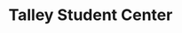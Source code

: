 ---
events:
- building: Talley Student Center
  categories: talley-student-center
  description: The Division of Student Affairs hired an African American counselor,
    making financial aid available to African American students, and encouraging African
    American cultural programs.
  event_decade: '1970'
  event_id: '9'
  excerpt: The Division of Student Affairs hired an African American counselor, making
    financial aid available to African American students, and encouraging African
    American cultural programs.
  image id (orig): ua023_025-002-bx0003-001-023
  image_caption: 'African American Students (1 of 6) :: People'
  image_id: ua023_025-002-bx0003-001-023
  image_link: https://d.lib.ncsu.edu/collections/catalog/ua023_025-002-bx0003-001-023
  start_date: 01/01/1971
  title: Increased Resources
  year: '1971'
- building: Talley Student Center
  categories: talley-student-center
  description: This program of pairing freshman with upper class mentors has aided
    the academic, emotional, and social adjustment of (originally) African American
    students and (later) all culturally diverse first year students. An earlier program
    (1980-1982) paired African American freshmen with faculty and staff members.
  event_decade: '1980'
  event_id: '22'
  excerpt: This program of pairing freshman with upper class mentors has aided the
    academic, emotional, and social adjustment of (originally) African American students
    and (later) all culturally diverse first year students. An earlier program (1980-1982)
    paired African American freshmen with faculty and staff members.
  image id (orig): 0003826
  image_caption: Talley Student Center, entrance
  image_id: 0003826
  image_link: https://d.lib.ncsu.edu/collections/catalog/0003826
  start_date: 01/01/1982
  title: Peer Mentor Program
  year: '1982'
- building: Talley Student Center
  categories: talley-student-center
  description: Howell was the first African American to serve as Student Body President.
    He was a political science major. After graduation, he eventually became the university's
    primary liaison with state and local governments.
  event_decade: '1980'
  event_id: '23'
  excerpt: Howell was the first African American to serve as Student Body President.
    He was a political science major. After graduation, he eventually became the university's
    primary liaison with state and local governments.
  image id (orig): si-ag1988-p121-howell
  image_caption: Kevin Howell, 1988
  image_id: si-ag1988-p121-howell
  image_link: https://d.lib.ncsu.edu/collections/catalog/si-ag1988-p121-howell
  start_date: 01/01/1987
  title: Kevin Howell
  year: '1987'
- building: Talley Student Center
  categories: talley-student-center
  description: The Board of Trustees adopted a racial harassment policy.
  event_decade: '1980'
  event_id: '26'
  excerpt: The Board of Trustees adopted a racial harassment policy.
  image id (orig): 0003828
  image_caption: Talley Student Center front view
  image_id: 0003828
  image_link: https://d.lib.ncsu.edu/collections/catalog/0003828
  start_date: 01/01/1989
  title: Harassment Policy Adopted
  year: '1989'
- building: Talley Student Center
  categories: talley-student-center
  description: The Sista 2 Sistuh Network was established to support African American
    women at NC State.
  event_decade: '1990'
  event_id: '30'
  excerpt: The Sista 2 Sistuh Network was established to support African American
    women at NC State.
  image id (orig): 0003831
  image_caption: Talley Student Center, overhead view of the lobby
  image_id: 0003831
  image_link: https://d.lib.ncsu.edu/collections/catalog/0003831
  start_date: 01/01/1992
  title: Sista 2 Sistuh Network established
  year: '1992'
- building: Talley Student Center
  categories: talley-student-center
  description: This organization has promoted the success and awareness of African
    American women in the categories of education, mentoring and tutoring, socioeconomic
    development and health and wellness.
  event_decade: '2000'
  event_id: '37'
  excerpt: This organization has promoted the success and awareness of African American
    women in the categories of education, mentoring and tutoring, socioeconomic development
    and health and wellness.
  image id (orig): funk_talleyStudentCenter
  image_caption: Talley Student Center
  image_id: funk_talleyStudentCenter
  image_link: https://d.lib.ncsu.edu/collections/catalog/funk_talleyStudentCenter
  start_date: 01/01/2007
  title: Women Empowering Society Together established
  year: '2007'
- building: Talley Student Center
  categories: talley-student-center
  description: First organized by students in spring 2011, this has become an annual
    event of that promotes awareness and understanding of diverse cultures and fosters
    intercultural understanding.
  event_decade: '2010'
  event_id: '40'
  excerpt: First organized by students in spring 2011, this has become an annual event
    of that promotes awareness and understanding of diverse cultures and fosters intercultural
    understanding.
  image id (orig): mc00336-BrickyardDiversityProject-004-Sep2013
  image_caption: Brickyard Diversity Project
  image_id: mc00336-BrickyardDiversityProject-004-Sep2013
  image_link: https://d.lib.ncsu.edu/collections/catalog/mc00336-BrickyardDiversityProject-004-Sep2013
  start_date: 01/01/2011
  title: Diversity Education Week
  year: '2011'
- building: Talley Student Center
  categories: talley-student-center
  description: The mission of this organization has been "to empower those who identify
    as a part of the natural hair community to be confident with their natural hair."
    An additional goal is to combat oppressive and stereotypical beliefs about natural
    hair.
  event_decade: '2010'
  event_id: '44'
  excerpt: The mission of this organization has been "to empower those who identify
    as a part of the natural hair community to be confident with their natural hair."
    An additional goal is to combat oppressive and stereotypical beliefs about natural
    hair.
  image id (orig): mc00336-TalleyProject-361-Jan2015
  image_caption: Talley Project
  image_id: mc00336-TalleyProject-361-Jan2015
  image_link: https://d.lib.ncsu.edu/collections/catalog/mc00336-TalleyProject-361-Jan2015
  start_date: 01/01/2013
  title: Campus Curls and Kinks established
  year: '2013'
- audio_id: sa-rwb-021
  building: Talley Student Center
  categories: talley-student-center
  description: Black student leaders gathered at the Student Center to discuss campus
    issues. The low graduation rate for black students, the lack of African American
    faculty members and athletic administrators, and the discriminatory discipline
    practices within the athletics department were problems cited by black leaders
    during this meeting.
  event_decade: '1980'
  event_id: '63'
  excerpt: Black student leaders gathered at the Student Center to discuss campus
    issues. The low graduation rate for black students, the lack of African American
    faculty members and athletic administrators, and the discriminatory discipline
    practices within the athletics department were problems cited by black leaders
    during this meeting.
  image id (orig): si-ag1988-p121-howell
  image_caption: Kevin Howell, 1988
  image_id: si-ag1988-p121-howell
  image_link: https://d.lib.ncsu.edu/collections/catalog/si-ag1988-p121-howell
  redirect_from: /events/40/index.html
  start_date: 01/01/1988
  title: African American Student Leaders Hold Meeting
  year: '1988'
lat: '35.783798'
layout: post
leafleticon: /demostite/assets/leaflet/img/group.svg
lng: '-78.671097'
order: 10
permalink: places/talley-student-center/
place: talley-student-center
title: Talley Student Center

---